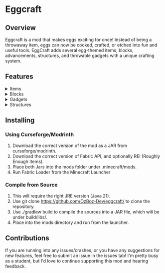 
# Eggcraft

## Overview

Eggcraft is a mod that makes eggs exciting for once! Instead of being a throwaway item, eggs can now be cooked, crafted, or etched into fun and useful tools. EggCraft adds several egg-themed items, blocks, advancements, structures, and throwable gadgets with a unique crafting system.

## Features
<details>
<summary>Items</summary>
  
### Items
  
- Fried Egg: A good food source, cook an egg over a campfire to craft.
  
- Burnt Egg: Cook an egg in a furnace (I mean, would you microwave an egg IRL?). Applies the Smelly effect.
  - Smelly: Causes all nearby entities to rapidly flee from the player.

- Special Syringe: Extract Strange Serum from a Mysterious Egg by holding right click.
  
- Eggshell: Crafting material, can be placed on the ground to create a hazard, which does damage (attributed to the nearest player) that also scales off the number of eggshells on the block (up to 9). Designed for mob farms, and can be replenished by dispensers.
  
- Eggshell Armor: Can completely absorb one hit of damage before breaking. Utilizes a mixin to cancel the damage function when an entity wears it.
  
- Eggs In A Basket: Comes in many variants, requiring different gadget eggs to craft. Gives various status effects when held in your off hand at the cost of durability every second, including an all new Reach effect. Right click to briefly amplify the granted effect.
  - Reach: Extends player block and entity interaction range, further with higher levels.
  
- Templates: Used in the Etching Station to craft powerful gadget eggs. Can only craft a certain amount of eggs.
</details>

<details>
<summary>Blocks</summary>

### Blocks:

- Eggshell Bricks: A building block crafted with eggshells, comes in stair, slab, and wall variants.

- Giant Egg: Cook a Raw Giant Egg over a campfire to gain this food source. Place it on the ground and eat it like a cake.
  
- Mysterious Egg: Can be laid rarely by chickens, used to obtain Strange Serum.
  
- Etching Station: A crafting station to create more powerful eggs. Requires Eggs as a raw ingredient, Strange Serum for fuel, and the corresponding template. Uses a block entity renderer to animate a spinning animation as your items are being crafted.

- Experience Catcher: Collect nearby dropped experience, fill Experience Eggs with it.

</details>

<details>
<summary>Gadgets</summary>

### Gadgets:

All Egg Gadgets are crafted in the Etching Station.

- Blast Egg: Create a powerful explosion (that does not break blocks) upon landing.

- Iron Egg: Deals damage based on distance traveled.
  
- Diamond Egg: Like the Iron Egg, but with more damage potential.
  
- Excavator Egg: Mine a 5x5x5 Cube where thrown, cannot mine hard blocks such as Obsidian.

- Sponge Egg: Dry up any fluids in a large radius when thrown.

- Plaster Egg: Fill a column of dirt from the bottom to the position of the user. Useful for anything from patching creeper holes to terraforming.

- Overclock Egg: In a radius, causes all ticking appliances to work faster and causes random ticking blocks (like crops) to grow faster.

- Lure Egg: Causes all nearby passive mobs to navigate to where it was thrown.

- Target Egg: Seeks out the nearest entity and applies the Locked On effect to it.
  - Locked On: Causes all nearby projectiles to seek out the target.

- Hermes Egg: Can be charged up to throw further, the player automatically mounts it as it moves, allowing for long distance travel.

- Vortex Egg: Scoops up all nearby mobs before launching them into the air.

- Experience Egg: Can gather up to 500 experience when held in the player's hand, or can be filled up in an Experience Catcher. Throw to release all the stored experience.

- Recall Egg: Shift+Right Click to bind to your current location. Hold a lodestone compass or a recovery compass in your off-hand to bind to that location instead. Consume the egg to teleport to the bound location, works across dimensions.

- Capture Egg: Throw it at a passive or tamed entity to capture and store it. Throw it again to release the stored entity. Preserves all entity data when capturing and releasing.

</details>

<details>
<summary>Structures</summary>

### Structures:

- Egg Altar: A peaceful altar with resident chickens, mysterious eggs, and some food, offering you a nice egg in these trying times.

- Giant Giant Egg: A structure containing high quality loot, but guarded by relentless arrows which track you down. Approach at your own risk!

</details>

## Installing
### Using Curseforge/Modrinth
1. Download the correct version of the mod as a JAR from curseforge/modrinth.
2. Download the correct version of Fabric API, and optionally REI (Roughly Enough Items).
3. Place both Jars into the mods folder under .minecraft/mods.
4. Run Fabric Loader from the Minecraft Launcher

### Compile from Source
1. This will require the right JRE version (Java 21).
2. Use git clone https://github.com/OzBoz-Dev/eggcraft/ to clone the repository.
3. Use ./gradlew build to compile the sources into a JAR file, which will be under build/libs/.
4. Place into the mods directory and run from the launcher.

## Contributions

If you are running into any issues/crashes, or you have any suggestions for new features, feel free to submit an issue in the issues tab! I'm pretty busy as a student, but I'd love to continue supporting this mod and hearing feedback.

